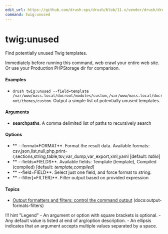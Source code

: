 ```yaml
---
edit_url: https://github.com/drush-ops/drush/blob/11.x/vendor/drush/drush/src/Drupal/Commands/core/TwigCommands.php
command: twig:unused
---
```

# twig:unused

Find potentially unused Twig templates.

Immediately before running this command, web crawl your entire web site. Or
use your Production PHPStorage dir for comparison.

#### Examples

- <code>drush twig:unused --field=template /var/www/mass.local/docroot/modules/custom,/var/www/mass.local/docroot/themes/custom</code>. Output a simple list of potentially unused templates.

#### Arguments

- **searchpaths**. A comma delimited list of paths to recursively search

#### Options

- ** --format=FORMAT**. Format the result data. Available formats: csv,json,list,null,php,print-r,sections,string,table,tsv,var_dump,var_export,xml,yaml [default: *table*]
- ** --fields=FIELDS**. Available fields: Template (template), Compiled (compiled) [default: *template,compiled*]
- ** --field=FIELD**. Select just one field, and force format to *string*.
- ** --filter[=FILTER]**. Filter output based on provided expression

#### Topics

- [Output formatters and filters: control the command output](../../vendor/drush/drush/docs/output-formats-filters.md) (docs:output-formats-filters)

!!! hint "Legend"
    - An argument or option with square brackets is optional.
    - Any default value is listed at end of arg/option description.
    - An ellipsis indicates that an argument accepts multiple values separated by a space.